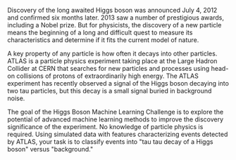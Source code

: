 Discovery of the long awaited Higgs boson was announced July 4, 2012 and confirmed six months later.
2013 saw a number of prestigious awards, including a Nobel prize. But for physicists, the discovery 
of a new particle means the beginning of a long and difficult quest to measure its characteristics 
and determine if it fits the current model of nature.

A key property of any particle is how often it decays into other particles. ATLAS is a particle
physics experiment taking place at the Large Hadron Collider at CERN that searches for new particles
and processes using head-on collisions of protons of extraordinarily high energy. The ATLAS experiment
has recently observed a signal of the Higgs boson decaying into two tau particles, but this decay is a
small signal buried in background noise. 

The goal of the Higgs Boson Machine Learning Challenge is to explore the potential of advanced machine
learning methods to improve the discovery significance of the experiment. No knowledge of particle 
physics is required. Using simulated data with features characterizing events detected by ATLAS, your
task is to classify events into "tau tau decay of a Higgs boson" versus "background." 
